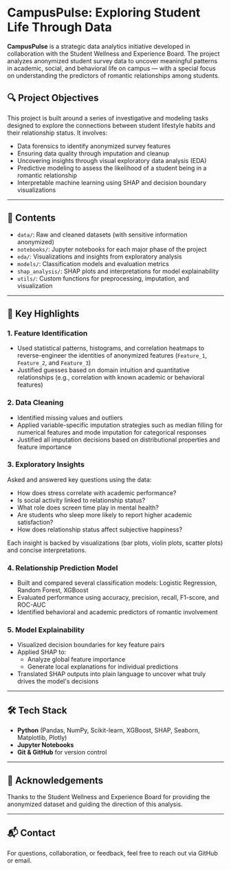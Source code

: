 # CampusPulse: Exploring Student Life Through Data

**CampusPulse** is a strategic data analytics initiative developed in collaboration with the Student Wellness and Experience Board. The project analyzes anonymized student survey data to uncover meaningful patterns in academic, social, and behavioral life on campus — with a special focus on understanding the predictors of romantic relationships among students.

## 🔍 Project Objectives

This project is built around a series of investigative and modeling tasks designed to explore the connections between student lifestyle habits and their relationship status. It involves:
- Data forensics to identify anonymized survey features
- Ensuring data quality through imputation and cleanup
- Uncovering insights through visual exploratory data analysis (EDA)
- Predictive modeling to assess the likelihood of a student being in a romantic relationship
- Interpretable machine learning using SHAP and decision boundary visualizations

---

## 📁 Contents

- `data/`: Raw and cleaned datasets (with sensitive information anonymized)
- `notebooks/`: Jupyter notebooks for each major phase of the project
- `eda/`: Visualizations and insights from exploratory analysis
- `models/`: Classification models and evaluation metrics
- `shap_analysis/`: SHAP plots and interpretations for model explainability
- `utils/`: Custom functions for preprocessing, imputation, and visualization

---

## 🧠 Key Highlights

### 1. Feature Identification
- Used statistical patterns, histograms, and correlation heatmaps to reverse-engineer the identities of anonymized features (`Feature_1`, `Feature_2`, and `Feature_3`)
- Justified guesses based on domain intuition and quantitative relationships (e.g., correlation with known academic or behavioral features)

### 2. Data Cleaning
- Identified missing values and outliers
- Applied variable-specific imputation strategies such as median filling for numerical features and mode imputation for categorical responses
- Justified all imputation decisions based on distributional properties and feature importance

### 3. Exploratory Insights
Asked and answered key questions using the data:
- How does stress correlate with academic performance?
- Is social activity linked to relationship status?
- What role does screen time play in mental health?
- Are students who sleep more likely to report higher academic satisfaction?
- How does relationship status affect subjective happiness?

Each insight is backed by visualizations (bar plots, violin plots, scatter plots) and concise interpretations.

### 4. Relationship Prediction Model
- Built and compared several classification models: Logistic Regression, Random Forest, XGBoost
- Evaluated performance using accuracy, precision, recall, F1-score, and ROC-AUC
- Identified behavioral and academic predictors of romantic involvement

### 5. Model Explainability
- Visualized decision boundaries for key feature pairs
- Applied SHAP to:
  - Analyze global feature importance
  - Generate local explanations for individual predictions
- Translated SHAP outputs into plain language to uncover what truly drives the model's decisions

---

## 🛠 Tech Stack

- **Python** (Pandas, NumPy, Scikit-learn, XGBoost, SHAP, Seaborn, Matplotlib, Plotly)
- **Jupyter Notebooks**
- **Git & GitHub** for version control

---

## 🤝 Acknowledgements

Thanks to the Student Wellness and Experience Board for providing the anonymized dataset and guiding the direction of this analysis.

---

## 📬 Contact

For questions, collaboration, or feedback, feel free to reach out via GitHub or email.

